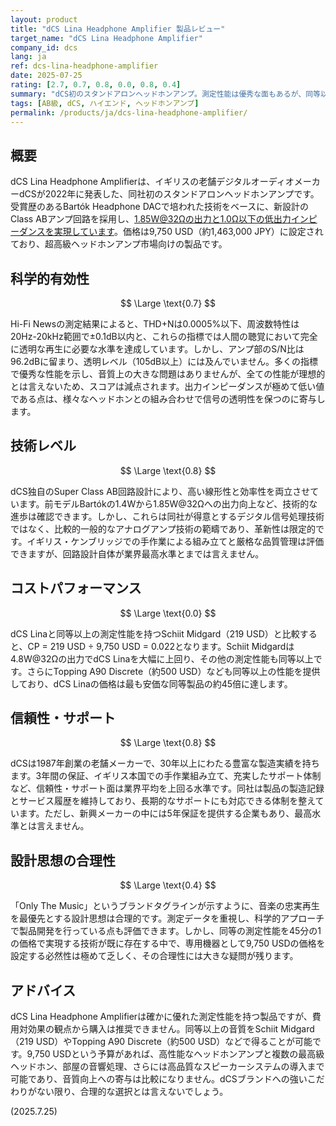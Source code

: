 ```yaml
---
layout: product
title: "dCS Lina Headphone Amplifier 製品レビュー"
target_name: "dCS Lina Headphone Amplifier"
company_id: dcs
lang: ja
ref: dcs-lina-headphone-amplifier
date: 2025-07-25
rating: [2.7, 0.7, 0.8, 0.0, 0.8, 0.4]
summary: "dCS初のスタンドアロンヘッドホンアンプ。測定性能は優秀な面もあるが、同等以上の性能を持つ製品が大幅に安価で入手可能なため、コストパフォーマンスは極めて低い。"
tags: [AB級, dCS, ハイエンド, ヘッドホンアンプ]
permalink: /products/ja/dcs-lina-headphone-amplifier/
---
```

## 概要

dCS Lina Headphone Amplifierは、イギリスの老舗デジタルオーディオメーカーdCSが2022年に発表した、同社初のスタンドアロンヘッドホンアンプです。受賞歴のあるBartók Headphone DACで培われた技術をベースに、新設計のClass ABアンプ回路を採用し、1.85W@32Ωの出力と1.0Ω以下の低出力インピーダンスを実現しています。価格は9,750 USD（約1,463,000 JPY）に設定されており、超高級ヘッドホンアンプ市場向けの製品です。

## 科学的有効性

$$ \Large \text{0.7} $$

Hi-Fi Newsの測定結果によると、THD+Nは0.0005%以下、周波数特性は20Hz-20kHz範囲で±0.1dB以内と、これらの指標では人間の聴覚において完全に透明な再生に必要な水準を達成しています。しかし、アンプ部のS/N比は96.2dBに留まり、透明レベル（105dB以上）には及んでいません。多くの指標で優秀な性能を示し、音質上の大きな問題はありませんが、全ての性能が理想的とは言えないため、スコアは減点されます。出力インピーダンスが極めて低い値である点は、様々なヘッドホンとの組み合わせで信号の透明性を保つのに寄与します。

## 技術レベル

$$ \Large \text{0.8} $$

dCS独自のSuper Class AB回路設計により、高い線形性と効率性を両立させています。前モデルBartókの1.4Wから1.85W@32Ωへの出力向上など、技術的な進歩は確認できます。しかし、これらは同社が得意とするデジタル信号処理技術ではなく、比較的一般的なアナログアンプ技術の範疇であり、革新性は限定的です。イギリス・ケンブリッジでの手作業による組み立てと厳格な品質管理は評価できますが、回路設計自体が業界最高水準とまでは言えません。

## コストパフォーマンス

$$ \Large \text{0.0} $$

dCS Linaと同等以上の測定性能を持つSchiit Midgard（219 USD）と比較すると、CP = 219 USD ÷ 9,750 USD = 0.022となります。Schiit Midgardは4.8W@32Ωの出力でdCS Linaを大幅に上回り、その他の測定性能も同等以上です。さらにTopping A90 Discrete（約500 USD）なども同等以上の性能を提供しており、dCS Linaの価格は最も安価な同等製品の約45倍に達します。

## 信頼性・サポート

$$ \Large \text{0.8} $$

dCSは1987年創業の老舗メーカーで、30年以上にわたる豊富な製造実績を持ちます。3年間の保証、イギリス本国での手作業組み立て、充実したサポート体制など、信頼性・サポート面は業界平均を上回る水準です。同社は製品の製造記録とサービス履歴を維持しており、長期的なサポートにも対応できる体制を整えています。ただし、新興メーカーの中には5年保証を提供する企業もあり、最高水準とは言えません。

## 設計思想の合理性

$$ \Large \text{0.4} $$

「Only The Music」というブランドタグラインが示すように、音楽の忠実再生を最優先とする設計思想は合理的です。測定データを重視し、科学的アプローチで製品開発を行っている点も評価できます。しかし、同等の測定性能を45分の1の価格で実現する技術が既に存在する中で、専用機器として9,750 USDの価格を設定する必然性は極めて乏しく、その合理性には大きな疑問が残ります。

## アドバイス

dCS Lina Headphone Amplifierは確かに優れた測定性能を持つ製品ですが、費用対効果の観点から購入は推奨できません。同等以上の音質をSchiit Midgard（219 USD）やTopping A90 Discrete（約500 USD）などで得ることが可能です。9,750 USDという予算があれば、高性能なヘッドホンアンプと複数の最高級ヘッドホン、部屋の音響処理、さらには高品質なスピーカーシステムの導入まで可能であり、音質向上への寄与は比較になりません。dCSブランドへの強いこだわりがない限り、合理的な選択とは言えないでしょう。

(2025.7.25)
